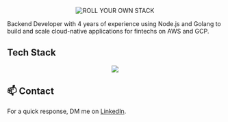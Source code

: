 <p align="center">
  <img src="https://readme-typing-svg.demolab.com?font=VT323&size=40&duration=3000&pause=1000&color=BAA1FF&center=true&vCenter=true&width=600&lines=BACKEND+DEVELOPER" alt="ROLL YOUR OWN STACK" />
</p>


Backend Developer with 4 years of experience using Node.js and Golang to build and scale cloud-native applications for fintechs on AWS and GCP.

## Tech Stack
<p align="center">
  <a href="https://skillicons.dev">
    <img src="https://skillicons.dev/icons?i=golang,typescript,nodejs,postgresql,mysql,mongo,dynamodb,redis,kafka,terraform,docker,k8s,aws,gcp,git,bash&perline=8" />
  </a>
</p>

## 📫 Contact

For a quick response, DM me on [LinkedIn](https://www.linkedin.com/in/alankewem).
